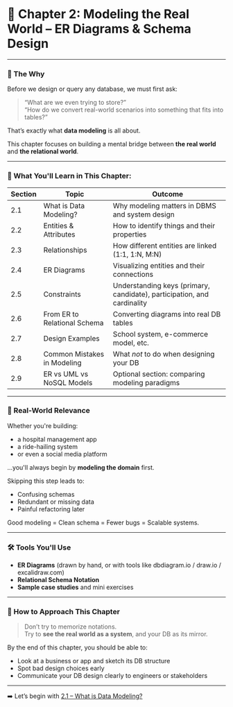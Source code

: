 # 📂 Chapter 2: Modeling the Real World – ER Diagrams & Schema Design

---

### 🧠 The Why

Before we design or query any database, we must first ask:

> “What are we even trying to store?”  
> “How do we convert real-world scenarios into something that fits into tables?”

That’s exactly what **data modeling** is all about.

This chapter focuses on building a mental bridge between **the real world** and **the relational world**.

---

### 📐 What You'll Learn in This Chapter:

| Section | Topic | Outcome |
|--------|-------|---------|
| 2.1 | What is Data Modeling? | Why modeling matters in DBMS and system design |
| 2.2 | Entities & Attributes | How to identify things and their properties |
| 2.3 | Relationships | How different entities are linked (1:1, 1:N, M:N) |
| 2.4 | ER Diagrams | Visualizing entities and their connections |
| 2.5 | Constraints | Understanding keys (primary, candidate), participation, and cardinality |
| 2.6 | From ER to Relational Schema | Converting diagrams into real DB tables |
| 2.7 | Design Examples | School system, e-commerce model, etc. |
| 2.8 | Common Mistakes in Modeling | What *not* to do when designing your DB |
| 2.9 | ER vs UML vs NoSQL Models | Optional section: comparing modeling paradigms |

---

### 🔄 Real-World Relevance

Whether you're building:
- a hospital management app
- a ride-hailing system
- or even a social media platform

...you'll always begin by **modeling the domain** first.

Skipping this step leads to:
- Confusing schemas
- Redundant or missing data
- Painful refactoring later

Good modeling = Clean schema = Fewer bugs = Scalable systems.

---

### 🛠️ Tools You'll Use

- **ER Diagrams** (drawn by hand, or with tools like dbdiagram.io / draw.io / excalidraw.com)
- **Relational Schema Notation**
- **Sample case studies** and mini exercises

---

### 🧭 How to Approach This Chapter

> Don’t try to memorize notations.  
> Try to **see the real world as a system**, and your DB as its mirror.

By the end of this chapter, you should be able to:
- Look at a business or app and sketch its DB structure
- Spot bad design choices early
- Communicate your DB design clearly to engineers or stakeholders

---

➡️ Let’s begin with [2.1 – What is Data Modeling?](./2.1%20What%20is%20Data%20Modeling.md)
